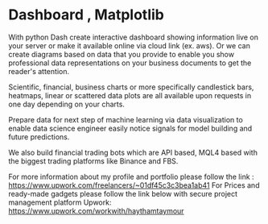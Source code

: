 # Dashboard , Matplotlib

With python Dash create interactive dashboard showing information live on your server or make it available online via cloud link (ex. aws).
Or we can create diagrams based on data that you provide to enable you show professional data representations on your business documents to get the reader's attention.

Scientific, financial, business charts or more specifically candlestick bars, heatmaps, linear or scattered data plots are all available upon requests in one day depending on your charts.

Prepare data for next step of machine learning via data visualization to enable data science engineer easily notice signals for model building and future predictions.

We also build financial trading bots which are API based, MQL4 based with the biggest trading platforms like Binance and FBS. 

For more information about my profile and portfolio please follow the link : https://www.upwork.com/freelancers/~01df45c3c3bea1ab41
For Prices and ready-made gadgets please follow the link below with secure project management platform Upwork:
https://www.upwork.com/workwith/haythamtaymour


